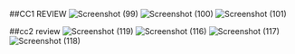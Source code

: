 ##CC1 REVIEW
![Screenshot (99)](https://github.com/Swethamathi/REACT_IRC/assets/125295769/524cb7ce-c714-4b82-a2e5-5e5c735e7a76)
![Screenshot (100)](https://github.com/Swethamathi/REACT_IRC/assets/125295769/7e936918-78da-483d-a99d-e9c4cb8c2603)
![Screenshot (101)](https://github.com/Swethamathi/REACT_IRC/assets/125295769/938b9a24-adb8-4fa9-9796-a81e9a70a956)


##cc2 review
![Screenshot (119)](https://github.com/Swethamathi/REACT_IRC/assets/125295769/105fc052-b7b4-415f-860b-0ac0501a5fe4)
![Screenshot (116)](https://github.com/Swethamathi/REACT_IRC/assets/125295769/da87cdc4-60f7-4c45-aa24-627766d41c13)
![Screenshot (117)](https://github.com/Swethamathi/REACT_IRC/assets/125295769/15d8e874-79a0-4ea6-bf9e-5386d107c092)
![Screenshot (118)](https://github.com/Swethamathi/REACT_IRC/assets/125295769/3fef9fa8-7fde-4e95-8275-babaebfe3a0a)
